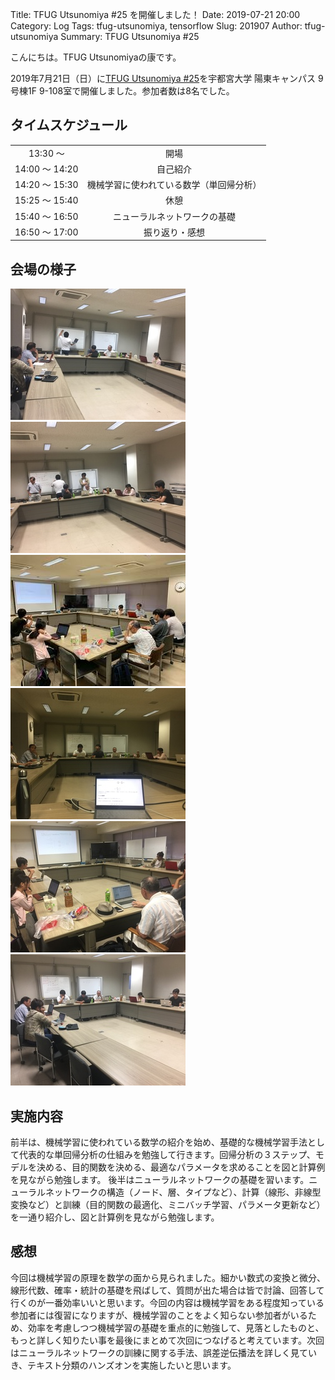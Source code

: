 Title: TFUG Utsunomiya #25 を開催しました！
Date: 2019-07-21 20:00
Category: Log
Tags: tfug-utsunomiya, tensorflow
Slug: 201907
Author: tfug-utsunomiya
Summary: TFUG Utsunomiya #25 

こんにちは。TFUG Utsunomiyaの康です。

2019年7月21日（日）に[TFUG Utsunomiya #25](https://tfug-utsunomiya.connpass.com/event/137341/)を宇都宮大学 陽東キャンパス 9号棟1F 9-108室で開催しました。参加者数は8名でした。

## タイムスケジュール

|||
|:-:|:-:|
|13:30 〜 |開場|
|14:00 〜 14:20|自己紹介|
|14:20 〜 15:30|機械学習に使われている数学（単回帰分析）|
|15:25 〜 15:40|休憩|
|15:40 〜 16:50|ニューラルネットワークの基礎|
|16:50 〜 17:00|振り返り・感想|

## 会場の様子

![](/images/2019-07-21-00.jpg) ![](/images/2019-07-21-01.jpg) ![](/images/2019-07-21-02.jpg) ![](/images/2019-07-21-03.jpg) ![](/images/2019-07-21-04.jpg) ![](/images/2019-07-21-05.jpg) 

## 実施内容

前半は、機械学習に使われている数学の紹介を始め、基礎的な機械学習手法として代表的な単回帰分析の仕組みを勉強して行きます。回帰分析の３ステップ、モデルを決める、目的関数を決める、最適なパラメータを求めることを図と計算例を見ながら勉強します。
後半はニューラルネットワークの基礎を習います。ニューラルネットワークの構造（ノード、層、タイプなど）、計算（線形、非線型変換など）と訓練（目的関数の最適化、ミニバッチ学習、パラメータ更新など）を一通り紹介し、図と計算例を見ながら勉強します。

## 感想

今回は機械学習の原理を数学の面から見られました。細かい数式の変換と微分、線形代数、確率・統計の基礎を飛ばして、質問が出た場合は皆で討論、回答して行くのが一番効率いいと思います。今回の内容は機械学習をある程度知っている参加者には復習になりますが、機械学習のことをよく知らない参加者がいるため、効率を考慮しつつ機械学習の基礎を重点的に勉強して、見落としたものと、もっと詳しく知りたい事を最後にまとめて次回につなげると考えています。次回はニューラルネットワークの訓練に関する手法、誤差逆伝播法を詳しく見ていき、テキスト分類のハンズオンを実施したいと思います。

